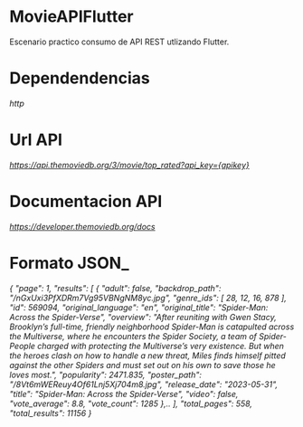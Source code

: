 # MovieAPIFlutter
Escenario practico consumo de API REST utlizando Flutter.

# Dependendencias

_http_

# Url API
_https://api.themoviedb.org/3/movie/top_rated?api_key={apikey}_

# Documentacion API

_https://developer.themoviedb.org/docs_

# Formato JSON_

_{
"page": 1,
"results": [
{
"adult": false,
"backdrop_path": "/nGxUxi3PfXDRm7Vg95VBNgNM8yc.jpg",
"genre_ids": [
28,
12,
16,
878
],
"id": 569094,
"original_language": "en",
"original_title": "Spider-Man: Across the Spider-Verse",
"overview": "After reuniting with Gwen Stacy, Brooklyn’s full-time, friendly neighborhood Spider-Man is catapulted across the Multiverse, where he encounters the Spider Society, a team of Spider-People charged with protecting the Multiverse’s very existence. But when the heroes clash on how to handle a new threat, Miles finds himself pitted against the other Spiders and must set out on his own to save those he loves most.",
"popularity": 2471.835,
"poster_path": "/8Vt6mWEReuy4Of61Lnj5Xj704m8.jpg",
"release_date": "2023-05-31",
"title": "Spider-Man: Across the Spider-Verse",
"video": false,
"vote_average": 8.8,
"vote_count": 1285
},..
],
"total_pages": 558,
"total_results": 11156
}_
